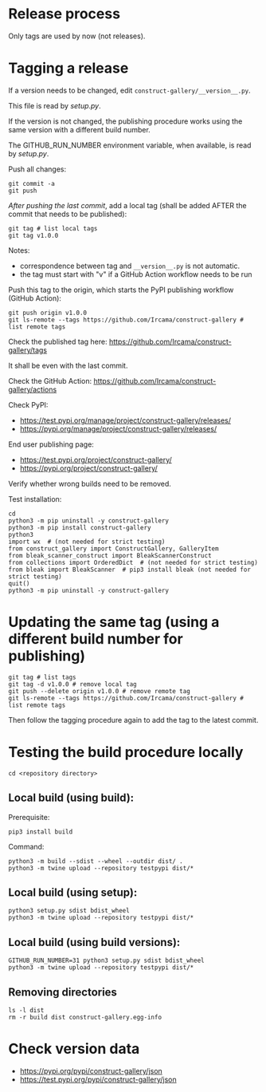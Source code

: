 # Release process

Only tags are used by now (not releases).

# Tagging a release

If a version needs to be changed, edit `construct-gallery/__version__.py`.

This file is read by *setup.py*.

If the version is not changed, the publishing procedure works using the same version with a different build number.

The GITHUB_RUN_NUMBER environment variable, when available, is read by *setup.py*.

Push all changes:

```shell
git commit -a
git push
```

_After pushing the last commit_, add a local tag (shall be added AFTER the commit that needs to be published):

```shell
git tag # list local tags
git tag v1.0.0
```

Notes:

- correspondence between tag and `__version__.py` is not automatic.
- the tag must start with "v" if a GitHub Action workflow needs to be run

Push this tag to the origin, which starts the PyPI publishing workflow (GitHub Action):

```shell
git push origin v1.0.0
git ls-remote --tags https://github.com/Ircama/construct-gallery # list remote tags
```

Check the published tag here: https://github.com/Ircama/construct-gallery/tags

It shall be even with the last commit.

Check the GitHub Action: https://github.com/Ircama/construct-gallery/actions

Check PyPI:

- https://test.pypi.org/manage/project/construct-gallery/releases/
- https://pypi.org/manage/project/construct-gallery/releases/

End user publishing page:

- https://test.pypi.org/project/construct-gallery/
- https://pypi.org/project/construct-gallery/

Verify whether wrong builds need to be removed.

Test installation:

```shell
cd
python3 -m pip uninstall -y construct-gallery
python3 -m pip install construct-gallery
python3
import wx  # (not needed for strict testing)
from construct_gallery import ConstructGallery, GalleryItem
from bleak_scanner_construct import BleakScannerConstruct
from collections import OrderedDict  # (not needed for strict testing)
from bleak import BleakScanner  # pip3 install bleak (not needed for strict testing)
quit()
python3 -m pip uninstall -y construct-gallery
```

# Updating the same tag (using a different build number for publishing)

```shell
git tag # list tags
git tag -d v1.0.0 # remove local tag
git push --delete origin v1.0.0 # remove remote tag
git ls-remote --tags https://github.com/Ircama/construct-gallery # list remote tags
```

Then follow the tagging procedure again to add the tag to the latest commit.

# Testing the build procedure locally

```shell
cd <repository directory>
```

## Local build (using build):

Prerequisite:

```shell
pip3 install build
```

Command:

```shell
python3 -m build --sdist --wheel --outdir dist/ .
python3 -m twine upload --repository testpypi dist/*
```

## Local build (using setup):

```shell
python3 setup.py sdist bdist_wheel
python3 -m twine upload --repository testpypi dist/*
```

## Local build (using build versions):

```shell
GITHUB_RUN_NUMBER=31 python3 setup.py sdist bdist_wheel
python3 -m twine upload --repository testpypi dist/*
```

## Removing directories

```shell
ls -l dist
rm -r build dist construct-gallery.egg-info
```

# Check version data

- https://pypi.org/pypi/construct-gallery/json
- https://test.pypi.org/pypi/construct-gallery/json
